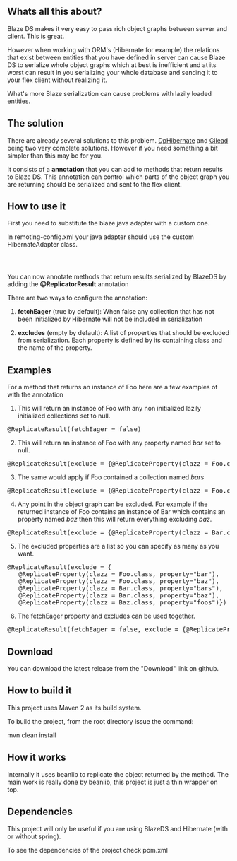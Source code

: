 ## Whats all this about?

Blaze DS makes it very easy to pass rich object graphs between server and client. This is great.

However when working with ORM's (Hibernate for example) the relations that exist between entities that you have defined in server can cause Blaze DS to serialize whole object graphs which at best is inefficient and at its worst can result in you serializing your whole database and sending it to your flex client without realizing it.

What's more Blaze serialization can cause problems with lazily loaded entities.

## The solution

There are already several solutions to this problem. <a href="http://code.google.com/p/dphibernate">DpHibernate</a> and <a href="http://noon.gilead.free.fr/gilead">Gilead</a> being two very complete solutions. However if you need something a bit simpler than this may be for you.

It consists of a **annotation** that you can add to methods that return results to Blaze DS. This annotation can control which parts of the object graph you are returning should be serialized and sent to the flex client.

## How to use it

First you need to substitute the blaze java adapter with a custom one.

In remoting-config.xml your java adapter should use the custom HibernateAdapter class.

<code>
   <adapter-definition id="java-object" class="com.github.blazeds.replicator.HibernateAdapter" />
</code>

You can now annotate methods that return results serialized by BlazeDS by adding the **@ReplicatorResult** annotation

There are two ways to configure the annotation: 

1. **fetchEager** (true by default): When false any collection that has not been initialized by Hibernate will not be included in serialization 

2. **excludes** (empty by default): A list of properties that should be excluded from serialization. Each property is defined by its containing class and the name of the property.

## Examples


For a method that returns an instance of Foo here are a few examples of with the annotation

1) This will return an instance of Foo with any non initialized lazily initialized collections set to null.

<pre>
@ReplicateResult(fetchEager = false)
</pre>


2) This will return an instance of Foo with any property named *bar* set to null.

<pre>
@ReplicateResult(exclude = {@ReplicateProperty(clazz = Foo.class, property="bar")})
</pre>

3) The same would apply if Foo contained a collection named *bars*

<pre>
@ReplicateResult(exclude = {@ReplicateProperty(clazz = Foo.class, property="bars")})
</pre>


4) Any point in the object graph can be excluded. For example if the returned instance of Foo contains an instance of Bar which contains an property named *baz* then this will return everything excluding *baz*.

<pre>
@ReplicateResult(exclude = {@ReplicateProperty(clazz = Bar.class, property="baz")})
</pre>


5) The excluded properties are a list so you can specify as many as you want.

<pre>
@ReplicateResult(exclude = {
   @ReplicateProperty(clazz = Foo.class, property="bar"),
   @ReplicateProperty(clazz = Foo.class, property="baz"),
   @ReplicateProperty(clazz = Bar.class, property="bars"),
   @ReplicateProperty(clazz = Bar.class, property="baz"),
   @ReplicateProperty(clazz = Baz.class, property="foos")})
</pre>



6) The fetchEager property and excludes can be used together.

<pre>
@ReplicateResult(fetchEager = false, exclude = {@ReplicateProperty(clazz = Foo.class, property="bar")})
</pre>


## Download

You can download the latest release from the "Download" link on github.


## How to build it

This project uses Maven 2 as its build system.

To build the project, from the root directory issue the command:

mvn clean install


## How it works

Internally it uses beanlib to replicate the object returned by the method. The main work is really done by beanlib, this project is just a thin wrapper on top.


## Dependencies

This project will only be useful if you are using BlazeDS and Hibernate (with or without spring).

To see the dependencies of the project check pom.xml

